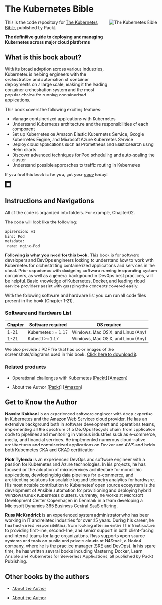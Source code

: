 # The Kubernetes Bible

<a href="https://www.packtpub.com/product/the-kubernetes-bible/9781838827694?utm_source=github&utm_medium=repository&utm_campaign=9781838827694"><img src="https://static.packt-cdn.com/products/9781838827694/cover/smaller" alt="The Kubernetes Bible" height="256px" align="right"></a>

This is the code repository for [The Kubernetes Bible](https://www.packtpub.com/product/the-kubernetes-bible/9781838827694?utm_source=github&utm_medium=repository&utm_campaign=9781838827694), published by Packt.

**The definitive guide to deploying and managing Kubernetes across major cloud platforms**

## What is this book about?
With its broad adoption across various industries, Kubernetes is helping engineers with the orchestration and automation of container deployments on a large scale, making it the leading container orchestration system and the most popular choice for running containerized applications. 

This book covers the following exciting features:
* Manage containerized applications with Kubernetes
* Understand Kubernetes architecture and the responsibilities of each component
* Set up Kubernetes on Amazon Elastic Kubernetes Service, Google Kubernetes Engine, and Microsoft Azure Kubernetes Service
* Deploy cloud applications such as Prometheus and Elasticsearch using Helm charts
* Discover advanced techniques for Pod scheduling and auto-scaling the cluster
* Understand possible approaches to traffic routing in Kubernetes

If you feel this book is for you, get your [copy](https://www.amazon.com/dp/1838827692) today!

<a href="https://www.packtpub.com/?utm_source=github&utm_medium=banner&utm_campaign=GitHubBanner"><img src="https://raw.githubusercontent.com/PacktPublishing/GitHub/master/GitHub.png" 
alt="https://www.packtpub.com/" border="5" /></a>

## Instructions and Navigations
All of the code is organized into folders. For example, Chapter02.

The code will look like the following:
```
apiVersion: v1
kind: Pod
metadata:
 name: nginx-Pod
```

**Following is what you need for this book:**
This book is for software developers and DevOps engineers looking to understand how to work with Kubernetes for orchestrating containerized applications and services in the cloud. Prior experience with designing software running in operating system containers, as well as a general background in DevOps best practices, will be helpful. Basic knowledge of Kubernetes, Docker, and leading cloud service providers assist with grasping the concepts covered easily.

With the following software and hardware list you can run all code files present in the book (Chapter 1-21).
### Software and Hardware List
| Chapter | Software required | OS required |
| -------- | ------------------------------------ | ----------------------------------- |
| 1-21 | Kubernetes >= 1.17 | Windows, Mac OS X, and Linux (Any) |
| 1-21 | Kubectl >=1.17 | Windows, Mac OS X, and Linux (Any) |

We also provide a PDF file that has color images of the screenshots/diagrams used in this book. [Click here to download it](https://static.packt-cdn.com/downloads/9781838827694_ColorImages.pdf).

### Related products
* Operational challenges with Kubernetes [[Packt]](https://www.packtpub.com/product/kubernetes-in-production-best-practices/9781800202450?utm_source=github&utm_medium=repository&utm_campaign=9781800202450) [[Amazon]](https://www.amazon.com/dp/1800202458)

* About the Author [[Packt]](https://www.packtpub.com/product/cloud-native-with-kubernetes/9781838823078?utm_source=github&utm_medium=repository&utm_campaign=9781838823078) [[Amazon]](https://www.amazon.com/dp/1838823077)

## Get to Know the Author
**Nassim Kabbani**
is an experienced software engineer with deep expertise in Kubernetes and the Amazon Web Services cloud provider. He has an extensive background both in software development and operations teams, implementing all the spectrum of a DevOps lifecycle chain, from application code to pipelines and monitoring in various industries such as e-commerce, media, and financial services.
He implemented numerous cloud-native architectures and containerized applications on Docker and AWS and holds both Kubernetes CKA and CKAD certification

**Piotr Tylenda**
is an experienced DevOps and software engineer with a passion for Kubernetes and Azure technologies. In his projects, he has focused on the adoption of microservices architecture for monolithic applications, developing big data pipelines for e-commerce, and architecting solutions for scalable log and telemetry analytics for hardware. His most notable contribution to Kubernetes' open source ecosystem is the development of Ansible automation for provisioning and deploying hybrid Windows/Linux Kubernetes clusters. Currently, he works at Microsoft Development Center Copenhagen in Denmark in a team developing a Microsoft Dynamics 365 Business Central SaaS offering.

**Russ McKendrick**
is an experienced system administrator who has been working in IT and related industries for over 25 years. During his career, he has had varied responsibilities, from looking after an entire IT infrastructure to providing first-line, second-line, and senior support in both client-facing and internal teams for large organizations.
Russ supports open source systems and tools on public and private clouds at N4Stack, a Node4 company, where he is the practice manager (SRE and DevOps). In his spare time, he has written several books including Mastering Docker, Learn Ansible and Kubernetes for Serverless Applications, all published by Packt Publishing.

## Other books by the authors
* [About the Author](https://www.packtpub.com/cloud-networking/hands-on-kubernetes-on-windows?utm_source=github&utm_medium=repository&utm_campaign=9781838821562)

* [About the Author](https://www.packtpub.com/virtualization-and-cloud/learn-ansible?utm_source=github&utm_medium=repository&utm_campaign=9781788998758)
